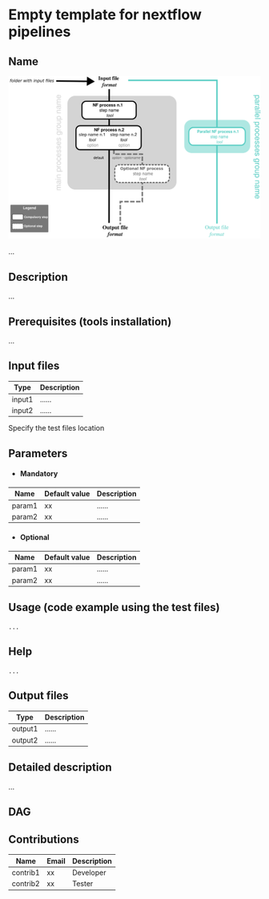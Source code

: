 # Empty template for nextflow pipelines

## Name

![Workflow representation](template-nf.png)

...

## Description
...

## Prerequisites (tools installation)
...

## Input files
  | Type      | Description     |
  |-----------|---------------|
  | input1    | ...... |
  | input2    | ...... |
  
  Specify the test files location

## Parameters

  * #### Mandatory
| Name      | Default value | Description     |
|-----------|---------------|-----------------| 
| param1    |            xx | ...... |
| param2    |            xx | ...... |
  
  * #### Optional
| Name      | Default value | Description     |
|-----------|---------------|-----------------| 
| param1    |            xx | ...... |
| param2    |            xx | ...... |
	
## Usage (code example using the test files)
  ```
  ...
  ```
## Help
  ```
  ...
  ```
## Output files
  | Type      | Description     |
  |-----------|---------------|
  | output1    | ...... |
  | output2    | ...... |


## Detailed description
...

## DAG


## Contributions

  | Name      | Email | Description     |
  |-----------|---------------|-----------------| 
  | contrib1    |            xx | Developer |
  | contrib2    |            xx | Tester |
	
